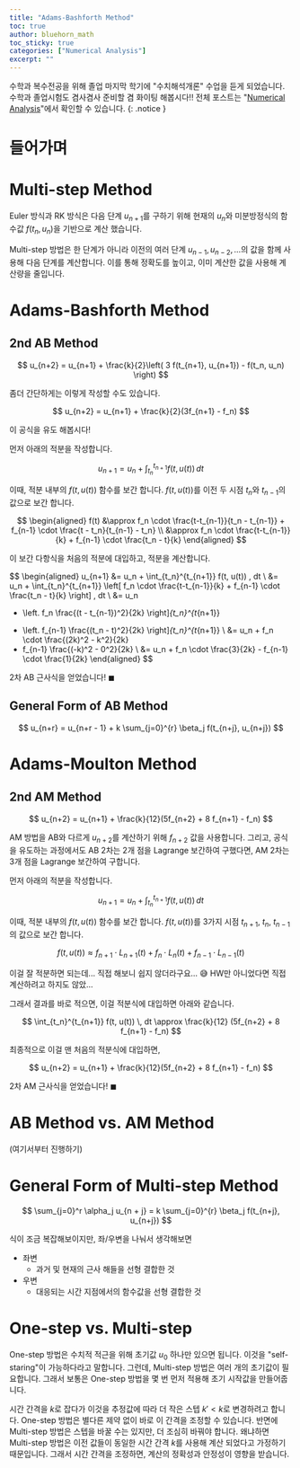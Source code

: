 ```yaml
---
title: "Adams-Bashforth Method"
toc: true
author: bluehorn_math
toc_sticky: true
categories: ["Numerical Analysis"]
excerpt: ""
---
```


수학과 복수전공을 위해 졸업 마지막 학기에 "수치해석개론" 수업을 듣게 되었습니다. 수학과 졸업시험도 겸사겸사 준비할 겸 화이팅 해봅시다!! 전체 포스트는 "[Numerical Analysis](/categories/numerical-analysis)"에서 확인할 수 있습니다.
{: .notice }

# 들어가며


# Multi-step Method

Euler 방식과 RK 방식은 다음 단계 $u_{n+1}$를 구하기 위해 현재의 $u_n$와 미분방정식의 함수값 $f(t_n, u_n)$을 기반으로 계산 했습니다.

Multi-step 방법은 한 단계가 아니라 이전의 여러 단계 $u_{n-1}, u_{n-2}, \dots$의 값을 함께 사용해 다음 단계를 계산합니다. 이를 통해 정확도를 높이고, 이미 계산한 값을 사용해 계산량을 줄입니다.

# Adams-Bashforth Method

## 2nd AB Method

$$
u_{n+2} = u_{n+1} + \frac{k}{2}\left( 3 f(t_{n+1}, u_{n+1}) - f(t_n, u_n) \right)
$$

좀더 간단하게는 이렇게 작성할 수도 있습니다.

$$
u_{n+2} = u_{n+1} + \frac{k}{2}(3f_{n+1} - f_n)
$$

이 공식을 유도 해봅시다!

<div class="proof" markdown="1">

먼저 아래의 적분을 작성합니다.

$$
u_{n+1} = u_n + \int_{t_n}^{t_{n+1}} f(t, u(t)) \, dt
$$

이때, 적분 내부의 $f(t, u(t))$ 함수를 보간 합니다. $f(t, u(t))$를 이전 두 시점 $t_n$와 $t_{n-1}$의 값으로 보간 합니다.

$$
\begin{aligned}
f(t)
&\approx f_n \cdot \frac{t-t_{n-1}}{t_n - t_{n-1}} + f_{n-1} \cdot \frac{t - t_n}{t_{n-1} - t_n} \\
&\approx f_n \cdot \frac{t-t_{n-1}}{k} + f_{n-1} \cdot \frac{t_n - t}{k}
\end{aligned}
$$

이 보간 다항식을 처음의 적분에 대입하고, 적분을 계산합니다.

$$
\begin{aligned}
u_{n+1}
&= u_n + \int_{t_n}^{t_{n+1}} f(t, u(t)) \, dt \\
&= u_n + \int_{t_n}^{t_{n+1}} \left[ f_n \cdot \frac{t-t_{n-1}}{k} + f_{n-1} \cdot \frac{t_n - t}{k} \right] \, dt \\
&= u_n
+ \left. f_n \frac{(t - t_{n-1})^2}{2k} \right]_{t_n}^{t_{n+1}}
- \left. f_{n-1} \frac{(t_n - t)^2}{2k} \right]_{t_n}^{t_{n+1}} \\
&= u_n + f_n \cdot \frac{(2k)^2 - k^2}{2k}
- f_{n-1} \frac{(-k)^2 - 0^2}{2k} \\
&= u_n + f_n \cdot \frac{3}{2k} - f_{n-1} \cdot \frac{1}{2k}
\end{aligned}
$$

2차 AB 근사식을 얻었습니다! $\blacksquare$

</div>

## General Form of AB Method

$$
u_{n+r} = u_{n+r - 1} + k \sum_{j=0}^{r} \beta_j f(t_{n+j}, u_{n+j})
$$

# Adams-Moulton Method

## 2nd AM Method

$$
u_{n+2} = u_{n+1} + \frac{k}{12}(5f_{n+2} + 8 f_{n+1} - f_n)
$$

AM 방법을 AB와 다르게 $u_{n+2}$를 계산하기 위해 $f_{n+2}$ 값을 사용합니다. 그리고, 공식을 유도하는 과정에서도 AB 2차는 2개 점을 Lagrange 보간하여 구했다면, AM 2차는 3개 점을 Lagrange 보간하여 구합니다.


<div class="proof" markdown="1">

먼저 아래의 적분을 작성합니다.

$$
u_{n+1} = u_n + \int_{t_n}^{t_{n+1}} f(t, u(t)) \, dt
$$

이때, 적분 내부의 $f(t, u(t))$ 함수를 보간 합니다. $f(t, u(t))$를 3가지 시점 $t_{n+1}$, $t_n$, $t_{n-1}$의 값으로 보간 합니다.

$$
f(t, u(t)) \approx f_{n+1} \cdot L_{n+1}(t) + f_{n} \cdot L_{n}(t) + f_{n-1} \cdot L_{n-1}(t)
$$

이걸 잘 적분하면 되는데... 직접 해보니 쉽지 않더라구요... 😅 HW만 아니었다면 직접 계산하려고 하지도 않았...

그래서 결과를 바로 적으면, 이걸 적분식에 대입하면 아래와 같습니다.

$$
\int_{t_n}^{t_{n+1}} f(t, u(t)) \, dt \approx
\frac{k}{12} (5f_{n+2} + 8 f_{n+1} - f_n)
$$

최종적으로 이걸 맨 처음의 적분식에 대입하면,

$$
u_{n+2} = u_{n+1} + \frac{k}{12}(5f_{n+2} + 8 f_{n+1} - f_n)
$$

2차 AM 근사식을 얻었습니다! $\blacksquare$

</div>

# AB Method vs. AM Method

(여기서부터 진행하기)


# General Form of Multi-step Method

$$
\sum_{j=0}^r \alpha_j u_{n + j} = k \sum_{j=0}^{r} \beta_j f(t_{n+j}, u_{n+j})
$$

식이 조금 복잡해보이지만, 좌/우변을 나눠서 생각해보면

- 좌변
  - 과거 및 현재의 근사 해들을 선형 결합한 것
- 우변
  - 대응되는 시간 지점에서의 함수값을 선형 결합한 것

# One-step vs. Multi-step

One-step 방법은 수치적 적근을 위해 초기값 $u_0$ 하나만 있으면 됩니다. 이것을 "self-staring"이 가능하다라고 말합니다. 그런데, Multi-step 방법은 여러 개의 초기값이 필요합니다. 그래서 보통은 One-step 방법을 몇 번 먼저 적용해 초기 시작값을 만들어줍니다.

시간 간격을 $k$로 잡다가 이것을 추정값에 따라 더 작은 스텝 $k' < k$로 변경하려고 합니다. One-step 방법은 별다른 제약 없이 바로 이 간격을 조정할 수 있습니다. 반면에 Multi-step 방법은 스텝을 바꿀 수는 있지만, 더 조심히 바꿔야 합니다. 왜냐하면 Multi-step 방법은 이전 값들이 동일한 시간 간격 $k$를 사용해 계산 되었다고 가정하기 때문입니다. 그래서 시간 간격을 조정하면, 계산의 정확성과 안정성이 영향을 받습니다.

